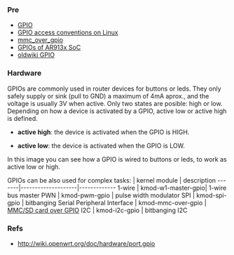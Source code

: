 
### Pre

* [GPIO](http://en.wikipedia.org/wiki/General%20Purpose%20Input/Output)
* [GPIO access conventions on Linux](http://www.mjmwired.net/kernel/Documentation/gpio.txt)
* [mmc_over_gpio](http://wiki.openwrt.org/doc/howto/mmc_over_gpio)
* [GPIOs of AR913x SoC](http://wiki.openwrt.org/toh/tp-link/tl-wr1043nd#gpios)
* [oldwiki GPIO](http://wiki.openwrt.org/oldwiki/port.gpio)

### Hardware

GPIOs are commonly used in router devices for buttons or leds. They only safely supply or sink (pull to GND) a maximum of 4mA aprox., and the voltage is usually 3V when active. Only two states are posible: high or low. Depending on how a device is activated by a GPIO, active low or active high is defined.

* **active high**: the device is activated when the GPIO is HIGH.

* **active low**: the device is activated when the GPIO is LOW.

In this image you can see how a GPIO is wired to buttons or leds, to work as active low or high.

GPIOs can be also used for complex tasks: 
       |    kernel module   | description
-------|--------------------|-------------
1-wire | kmod-w1-master-gpio| 1-wire bus master
PWN    | kmod-pwm-gpio      | pulse width modulator
SPI    | kmod-spi-gpio      | bitbanging Serial Peripheral Interface
       | kmod-mmc-over-gpio | [MMC/SD card over GPIO](http://wiki.openwrt.org/doc/howto/mmc_over_gpio)
 I2C   | kmod-i2c-gpio      | bitbanging I2C

### Refs

* <http://wiki.openwrt.org/doc/hardware/port.gpio>
